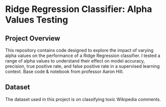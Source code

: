
# Ridge Regression Classifier: Alpha Values Testing

## Project Overview

This repository contains code designed to explore the impact of varying alpha values on the performance of a Ridge Regression classifier. I tested a range of alpha values to understand their effect on model accuracy, precision, true positive rate, and false positive rate in a supervised learning context.
Base code & notebook from professor Aaron Hill.

## Dataset

The dataset used in this project is on classifying toxic Wikipedia comments.
